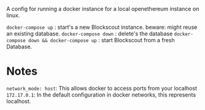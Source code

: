 A config for running a docker instance for a local openethereum instance on linux.

`docker-compose up` : start's a new Blockscout instance. beware: might reuse an existing database.
`docker-compose down` : delete's the database
`docker-compose down && docker-compose up` : start Blockscout from a fresh Database.


# Notes

`network_mode: host`: This allows docker to access ports from your localhost
`172.17.0.1`: In the default configuration in docker networks, this represents localhost.